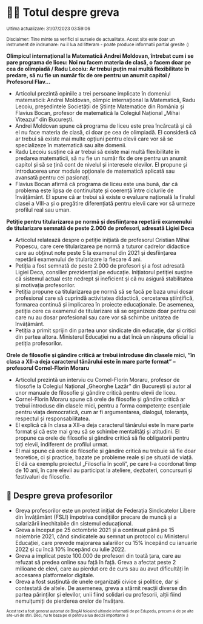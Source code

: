# 👩‍🏫 Totul despre greva
<sub>Ultima actualizare: 31/07/2023 03:59:06</sub>

<sub>Disclaimer: Tine minte sa verifici si sursele de actualitate. Acest site este doar un instrument de indrumare: nu il lua ad litteram - poate produce informatii partial gresite :)</sub>

**Olimpicul internațional la Matematică Andrei Moldovan, întrebat cum i se pare programa de liceu: Noi nu facem materia de clasă, o facem doar pe cea de olimpiadă / Radu Lecoiu: Ar trebui puțin mai multă flexibilitate în predare, să nu fie un număr fix de ore pentru un anumit capitol / Profesorul Flav...**

- Articolul prezintă opiniile a trei persoane implicate în domeniul matematicii: Andrei Moldovan, olimpic internațional la Matematică, Radu Lecoiu, președintele Societății de Științe Matematice din România și Flavius Bocan, profesor de matematică la Colegiul Național „Mihai Viteazul” din București.
- Andrei Moldovan spune că programa de liceu este prea încărcată și că el nu face materia de clasă, ci doar pe cea de olimpiadă. El consideră că ar trebui să existe mai multe opțiuni pentru elevii care vor să se specializeze în matematică sau alte domenii.
- Radu Lecoiu susține că ar trebui să existe mai multă flexibilitate în predarea matematicii, să nu fie un număr fix de ore pentru un anumit capitol și să se țină cont de nivelul și interesele elevilor. El propune și introducerea unor module opționale de matematică aplicată sau avansată pentru cei pasionați.
- Flavius Bocan afirmă că programa de liceu este una bună, dar că problema este lipsa de continuitate și coerență între ciclurile de învățământ. El spune că ar trebui să existe o evaluare națională la finalul clasei a VIII-a și o pregătire diferențiată pentru elevii care vor să urmeze profilul real sau uman.

**Petiție pentru titularizarea pe normă și desființarea repetării examenului de titularizare semnată de peste 2.000 de profesori, adresată Ligiei Deca**

- Articolul relatează despre o petiție inițiată de profesorul Cristian Mihai Popescu, care cere titularizarea pe normă a tuturor cadrelor didactice care au obținut note peste 5 la examenul din 2021 și desființarea repetării examenului de titularizare la fiecare 4 ani.
- Petiția a fost semnată de peste 2.000 de profesori și a fost adresată Ligiei Deca, consilier prezidențial pe educație. Inițiatorul petiției susține că sistemul actual este nedrept și ineficient și că nu asigură stabilitatea și motivația profesorilor.
- Petiția propune ca titularizarea pe normă să se facă pe baza unui dosar profesional care să cuprindă activitatea didactică, cercetarea științifică, formarea continuă și implicarea în proiecte educaționale. De asemenea, petiția cere ca examenul de titularizare să se organizeze doar pentru cei care nu au dosar profesional sau care vor să schimbe unitatea de învățământ.
- Petiția a primit sprijin din partea unor sindicate din educație, dar și critici din partea altora. Ministerul Educației nu a dat încă un răspuns oficial la petiția profesorilor.

**Orele de filosofie și gândire critică ar trebui introduse din clasele mici, “în clasa a XII-a deja caracterul tânărului este în mare parte format” – profesorul Cornel-Florin Moraru**

- Articolul prezintă un interviu cu Cornel-Florin Moraru, profesor de filosofie la Colegiul Național „Gheorghe Lazăr” din București și autor al unor manuale de filosofie și gândire critică pentru elevii de liceu.
- Cornel-Florin Moraru spune că orele de filosofie și gândire critică ar trebui introduse din clasele mici, pentru a forma competențe esențiale pentru viața democratică, cum ar fi argumentarea, dialogul, toleranța, respectul și responsabilitatea.
- El explică că în clasa a XII-a deja caracterul tânărului este în mare parte format și că este mai greu să se schimbe mentalități și atitudini. El propune ca orele de filosofie și gândire critică să fie obligatorii pentru toți elevii, indiferent de profilul urmat.
- El mai spune că orele de filosofie și gândire critică nu trebuie să fie doar teoretice, ci și practice, bazate pe probleme reale și pe situații de viață. El dă ca exemplu proiectul „Filosofia în școli”, pe care l-a coordonat timp de 10 ani, în care elevii au participat la ateliere, dezbateri, concursuri și festivaluri de filosofie.

## 🏫 Despre greva profesorilor

- Greva profesorilor este un protest inițiat de Federația Sindicatelor Libere din Învățământ (FSLI) împotriva condițiilor precare de muncă și a salarizării inechitabile din sistemul educațional.
- Greva a început pe 25 octombrie 2021 și a continuat până pe 15 noiembrie 2021, când sindicatele au semnat un protocol cu Ministerul Educației, care prevede majorarea salariilor cu 15% începând cu ianuarie 2022 și cu încă 10% începând cu iulie 2022.
- Greva a implicat peste 100.000 de profesori din toată țara, care au refuzat să predea online sau față în față. Greva a afectat peste 2 milioane de elevi, care au pierdut ore de curs sau au avut dificultăți în accesarea platformelor digitale.
- Greva a fost susținută de unele organizații civice și politice, dar și contestată de altele. De asemenea, greva a stârnit reacții diverse din partea părinților și elevilor, unii fiind solidari cu profesorii, alții fiind nemulțumiți de pierderea orelor de învățare.


<sub><sub>Acest text a fost generat automat de BingAI folosind ultimele informatii de pe Edupedu, precum si de pe alte site-uri de stiri. Deci, nu te baza pe el pentru a lua decizii importante :)</sub></sub>